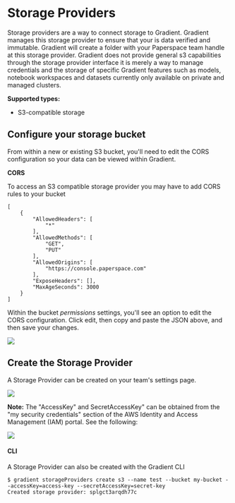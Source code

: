 # Storage Providers

Storage providers are a way to connect storage to Gradient. Gradient manages this storage provider to ensure that your is data verified and immutable. Gradient will create a folder with your Paperspace team handle at this storage provider. Gradient does not provide general s3 capabilities through the storage provider interface it is merely a way to manage credentials and the storage of specific Gradient features such as models, notebook workspaces and datasets currently only available on private and managed clusters.

**Supported types:**

* S3-compatible storage

## Configure your storage bucket

From within a new or existing S3 bucket, you'll need to edit the CORS configuration so your data can be viewed within Gradient.

**CORS**

To access an S3 compatible storage provider you may have to add CORS rules to your bucket

```text
[
    {
        "AllowedHeaders": [
            "*"
        ],
        "AllowedMethods": [
            "GET",
            "PUT"
        ],
        "AllowedOrigins": [
            "https://console.paperspace.com"
        ],
        "ExposeHeaders": [],
        "MaxAgeSeconds": 3000
    }
]
```

Within the bucket _permissions_ settings, you'll see an option to edit the CORS configuration. Click edit, then copy and paste the JSON above, and then save your changes. 

![](../.gitbook/assets/image%20%28108%29.png)

## Create the Storage Provider 

A Storage Provider can be created on your team's settings page.

![](../.gitbook/assets/screen-shot-2020-10-30-at-1.09.41-pm.png)

**Note:** The "AccessKey" and SecretAccessKey" can be obtained from the "my security credentials" section of the AWS Identity and Access Management \(IAM\) portal.  See the following:

![](../.gitbook/assets/image%20%28109%29.png)

#### CLI

A Storage Provider can also be created with the Gradient CLI

```text
$ gradient storageProviders create s3 --name test --bucket my-bucket --accessKey=access-key --secretAccessKey=secret-key
Created storage provider: splgct3arqdh77c
```

